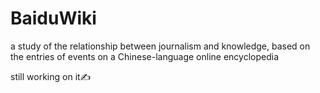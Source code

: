 # BaiduWiki
a study of the relationship between journalism and knowledge, based on the entries of events on a Chinese-language online encyclopedia

still working on it✍️
